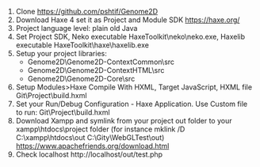 1. Clone https://github.com/pshtif/Genome2D
2. Download Haxe 4 set it as Project and Module SDK https://haxe.org/
3. Project language level: plain old Java
4. Set Project SDK, Neko executable HaxeToolkit\neko\neko.exe, Haxelib executable HaxeToolkit\haxe\haxelib.exe
5. Setup your project libraries:
    - Genome2D\Genome2D-ContextCommon\src
    - Genome2D\Genome2D-ContextHTML\src
    - Genome2D\Genome2D-Core\src
6. Setup Modules>Haxe Compile With  HXML, Target JavaScript, HXML file Git\Project\build.hxml
7. Set your Run/Debug Configuration - Haxe Application. Use Custom file to run: Git\Project\build.hxml
8. Download Xampp and symlink from your project out folder to your xampp\htdocs\project folder (for instance mklink /D C:\xampp\htdocs\out C:\Gity\WebGLTest\out) https://www.apachefriends.org/download.html 
9. Check localhost http://localhost/out/test.php